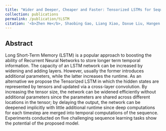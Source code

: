 ```yaml
---
title: "Wider and Deeper, Cheaper and Faster: Tensorized LSTMs for Sequence Learning. [[PDF](http://papers.nips.cc/paper/6606-wider-and-deeper-cheaper-and-faster-tensorized-lstms-for-sequence-learning)]"
collection: publications
permalink: /publication/tLSTM
citation: '<b>Zhen He</b>, Shaobing Gao, Liang Xiao, Daxue Liu, Hangen He, David Barber.<br/>In <i>Advances in Neural Information Processing Systems</i> (<b>NIPS 2017</b>), Long Beach, USA.'
---
```


## Abstract
Long Short-Term Memory (LSTM) is a popular approach to boosting the ability of Recurrent Neural Networks to store longer term temporal information. The capacity of an LSTM network can be increased by widening and adding layers. However, usually the former introduces additional parameters, while the latter increases the runtime. As an alternative we propose the Tensorized LSTM in which the hidden states are represented by tensors and updated via a cross-layer convolution. By increasing the tensor size, the network can be widened efficiently without additional parameters since the parameters are shared across different locations in the tensor; by delaying the output, the network can be deepened implicitly with little additional runtime since deep computations for each timestep are merged into temporal computations of the sequence. Experiments conducted on five challenging sequence learning tasks show the potential of the proposed model.
